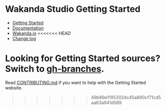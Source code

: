 # Wakanda Studio Getting Started

- [Getting Started](http://wakanda.github.io/wakanda-studio)
- [Documentation](http://doc.wakanda.org/)
- [Wakanda.io](http://www.wakanda.io/)
<<<<<<< HEAD
- [Change log](CHANGELOG.md)

Looking for Getting Started sources? Switch to [gh-branches](https://github.com/Wakanda/wakanda-studio/tree/gh-pages).
=======

Read [CONTRIBUTING.md](CONTRIBUTING.md) if you want to help with the Getting Started website.
>>>>>>> 49b89e1195302dc45a890cf71cd5aa63a941d589
